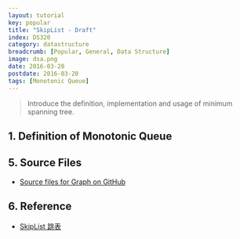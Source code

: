 ```yaml
---
layout: tutorial
key: popular
title: "SkipList - Draft"
index: DS320
category: datastructure
breadcrumb: [Popular, General, Data Structure]
image: dsa.png
date: 2016-03-20
postdate: 2016-03-20
tags: [Monotonic Queue]
---
```


> Introduce the definition, implementation and usage of minimum spanning tree.

## 1. Definition of Monotonic Queue


## 5. Source Files
* [Source files for Graph on GitHub](https://github.com/jojozhuang/DataStructure/tree/master/Graph)

## 6. Reference
* [SkipList 跳表](https://kenby.iteye.com/blog/1187303)
